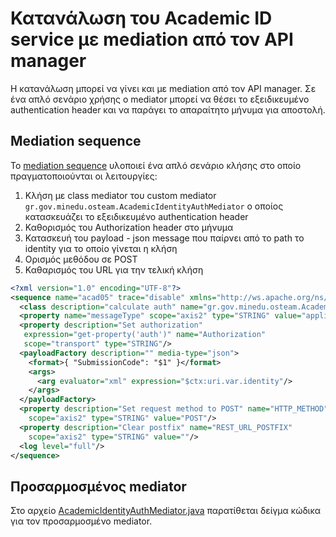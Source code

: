
# Κατανάλωση του Academic ID service με mediation από τον API manager

Η κατανάλωση μπορεί να γίνει και με mediation από τον API manager. 
Σε ένα απλό σενάριο χρήσης ο mediator μπορεί να θέσει το εξειδικευμένο 
authentication header και να παράγει το απαραίτητο μήνυμα για αποστολή.

## Mediation sequence

Το [mediation sequence](sequence.xml) υλοποιεί ένα απλό σενάριο κλήσης 
στο οποίο πραγματοποιούνται οι λειτουργίες: 

1.  Κλήση με class mediator του custom mediator `gr.gov.minedu.osteam.AcademicIdentityAuthMediator` ο οποίος κατασκευάζει το εξειδικευμένο authentication header 
2.  Καθορισμός του Authorization header στο μήνυμα 
3.  Κατασκευή του payload - json message που παίρνει από το path το identity για το οποίο γίνεται η κλήση 
4.  Ορισμός μεθόδου σε POST
5.  Καθαρισμός του URL για την τελική κλήση

```xml
<?xml version="1.0" encoding="UTF-8"?>
<sequence name="acad05" trace="disable" xmlns="http://ws.apache.org/ns/synapse">
  <class description="calculate auth" name="gr.gov.minedu.osteam.AcademicIdentityAuthMediator"/>
  <property name="messageType" scope="axis2" type="STRING" value="application/json"/>
  <property description="Set authorization"
   expression="get-property('auth')" name="Authorization"
   scope="transport" type="STRING"/>
  <payloadFactory description="" media-type="json">
    <format>{ "SubmissionCode": "$1" }</format>
    <args>
      <arg evaluator="xml" expression="$ctx:uri.var.identity"/>
    </args>
  </payloadFactory>
  <property description="Set request method to POST" name="HTTP_METHOD"
    scope="axis2" type="STRING" value="POST"/>
  <property description="Clear postfix" name="REST_URL_POSTFIX"
    scope="axis2" type="STRING" value=""/>
  <log level="full"/>
</sequence>
```

## Προσαρμοσμένος mediator 

Στο αρχείο [AcademicIdentityAuthMediator.java](AcademicIdentityAuthMediator.java) παρατίθεται δείγμα κώδικα για τον προσαρμοσμένο mediator.

